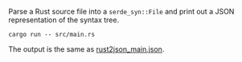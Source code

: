 Parse a Rust source file into a `serde_syn::File` and print out a JSON representation of the syntax tree.

```text
cargo run -- src/main.rs
```

The output is the same as [rust2json_main.json](rust2json_main.json).
